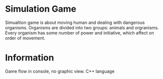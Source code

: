 # Simulation Game

Simualtion game is about moving human and dealing with dangerous organisms. Organisms are divided into two groups: animals and orgranisms. Every organism has some number of power and initiative, which affect on order of movement.

# Information

Game flow in console, no graphic view.
C++ language
